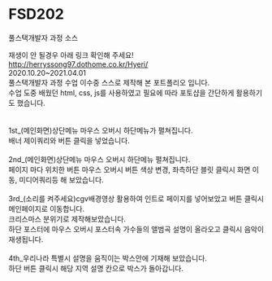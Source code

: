 # FSD202
풀스택개발자 과정 소스<br>

재생이 안 될경우 아래 링크 확인해 주세요!<br>
http://herryssong97.dothome.co.kr/Hyeri/ <br>
2020.10.20~2021.04.01<br>
풀스택개발자 과정 수업 이수중 스스로 제작해 본 포트폴리오 입니다.<br>
수업 도중 배웠던 html, css, js를 사용하였고 필요에 따라 포토샵을 간단하게 활용하기도 했습니다.<br><br><br>
1st_(메인화면)상단메뉴 마우스 오버시 하단메뉴가 펼쳐집니다.<br>
배너 제이쿼리와 버튼 클릭을 넣었습니다.<br><br>
2nd_(메인화면)상단메뉴 마우스 오버시 하단메뉴 펼쳐집니다.<br>
페이지 마다 위치한 버튼 마우스 오버시 버튼 색상 변경, 좌측하단 블릿 클릭시 화면 이동, 미디어쿼리등 해 보았습니다.<br><br>
3rd_(소리를 켜주세요)cgv배경영상 활용하여 인트로 페이지를 넣어보았고 버튼 클릭시 메인페이지로 이동합니다.<br>
크리스마스 분위기로 제작해보았습니다.<br>
하단 포스터에 마우스 오버시 포스터속 가수들의 앨범곡 설명이 올라오고 클릭시 음악이 재생됩니다.<br><br>
4th_우리나라 특별시 설명을 움직이는 박스안에 기재해 보았습니다.<br>
하단 버튼 클릭시 해당 지역 설명 칸으로 박스가 돌아갑니다.<br><br>
